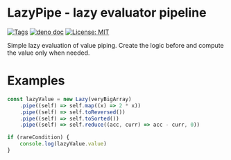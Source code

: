 # LazyPipe - lazy evaluator pipeline

[![Tags](https://img.shields.io/github/v/tag/JOTSR/lazy_pipe?style=flat-square&label=jsr)](https://jsr.io/@jotsr/lazy-pipe)
[![deno doc](https://img.shields.io/badge/deno-doc-blue?style=flat-square)](https://jsr.io/@jotsr/lazy-pipe/doc)
[![License: MIT](https://img.shields.io/badge/License-MIT-yellow.svg?style=flat-square)](https://opensource.org/licenses/MIT)

Simple lazy evaluation of value piping. Create the logic before and compute the
value only when needed.

# Examples

```ts
const lazyValue = new Lazy(veryBigArray)
	.pipe((self) => self.map((x) => 2 * x))
	.pipe((self) => self.toReversed())
	.pipe((self) => self.toSorted())
	.pipe((self) => self.reduce((acc, curr) => acc - curr, 0))

if (rareCondition) {
	console.log(lazyValue.value)
}
```
